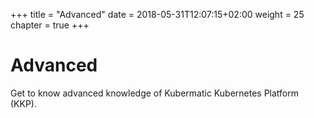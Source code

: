 +++
title = "Advanced"
date = 2018-05-31T12:07:15+02:00
weight = 25
chapter = true
+++

# Advanced

Get to know advanced knowledge of Kubermatic Kubernetes Platform (KKP).
